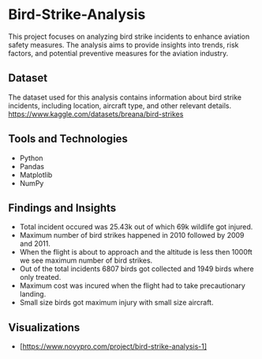 # Bird-Strike-Analysis
This project focuses on analyzing bird strike incidents to enhance aviation safety measures. The analysis aims to provide insights into trends, risk factors, and potential preventive measures for the aviation industry.

## Dataset
The dataset used for this analysis contains information about bird strike incidents, including location, aircraft type, and other relevant details.
https://www.kaggle.com/datasets/breana/bird-strikes

## Tools and Technologies
- Python
- Pandas
- Matplotlib
- NumPy

## Findings and Insights
- Total incident occured was 25.43k out of which 69k wildlife got injured.
- Maximum number of bird strikes happened in 2010 followed by 2009 and 2011.
- When the flight is about to approach and the altitude is less then 1000ft we see maximum number of bird strikes.
- Out of the total incidents 6807 birds got collected and 1949 birds where only treated.
- Maximum cost was incured when the flight had to take precautionary landing.
- Small size birds got maximum injury with small size aircraft.
​

## Visualizations
- [https://www.novypro.com/project/bird-strike-analysis-1]

